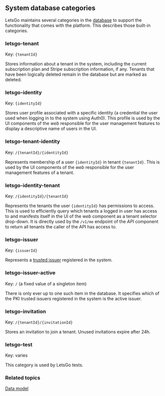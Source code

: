 ## System database categories

LetsGo maintains several categories in the [database](../backgound/data-model.md) to support the functionality that comes with the platform. This describes those built-in categories.

### letsgo-tenant

Key: `{tenantId}`

Stores information about a tenant in the system, including the current subscription plan and Stripe subscription information, if any. Tenants that have been logically deleted remain in the database but are marked as deleted.

### letsgo-identity

Key: `{identityId}`

Stores user profile associated with a specific identity (a credential the user used when logging in to the system using Auth0). This profile is used by the UI components of the _web_ responsible for the user management features to display a descriptive name of users in the UI.

### letsgo-tenant-identity

Key: `/{tenantId}/{identityId}`

Represents membership of a user `{identityId}` in tenant `{tenantId}`. This is used by the UI components of the _web_ responsible for the user management features of a tenant.

### letsgo-identity-tenant

Key: `/{identityId}/{tenantId}`

Represents the tenants the user `{identityId}` has permissions to access. This is used to efficiently query which tenants a logged in user has access to and manifests itself in the UI of the _web_ component as a tenant selector drop-down. It is directly used by the `/v1/me` endpoint of the _API_ component to return all tenants the caller of the API has access to.

### letsgo-issuer

Key: `{issuerId}`

Represents a [trusted issuer](../how-to/manage-trust-and-authentication.md) registered in the system.

### letsgo-issuer-active

Key: `/` (a fixed value of a singleton item)

There is only ever up to one such item in the database. It specifies which of the PKI trusted issuers registered in the system is the active issuer.

### letsgo-invitation

Key: `/{tenantId}/{invitationId}`

Stores an invitation to join a tenant. Unused invitations expire after 24h.

### letsgo-test

Key: varies

This category is used by LetsGo tests.

### Related topics

[Data model](../backgound/data-model.md)
